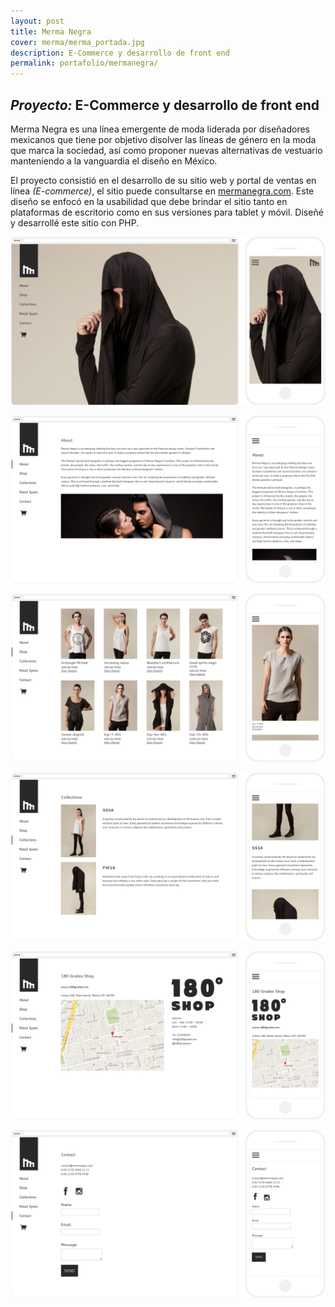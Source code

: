 ```yaml
---
layout: post
title: Merma Negra
cover: merma/merma_portada.jpg
description: E-Commerce y desarrollo de front end
permalink: portafolio/mermanegra/
---
```


## _Proyecto:_ E-Commerce y desarrollo de front end

Merma Negra es una línea emergente de moda liderada por diseñadores mexicanos que tiene por objetivo disolver las líneas de género en la moda que marca la sociedad, así como proponer nuevas alternativas de vestuario manteniendo a la vanguardia el diseño en México.

El proyecto consistió en el desarrollo de su sitio web y portal de ventas en línea *(E-commerce)*, el sitio puede consultarse en [mermanegra.com][mermanegra.com]. Este diseño se enfocó en la usabilidad que debe brindar el sitio tanto en plataformas de escritorio como en sus versiones para tablet y móvil. Diseñé y desarrollé este sitio con PHP.

![proyecto-01][proyecto-01]

![proyecto-02][proyecto-02]

![proyecto-03][proyecto-03]

![proyecto-04][proyecto-04]

![proyecto-05][proyecto-05]

![proyecto-06][proyecto-06]



[mermanegra.com]: http://mermanegra.com

[proyecto-01]: /images/merma/merma_01.jpg
[proyecto-02]: /images/merma/merma_02.jpg
[proyecto-03]: /images/merma/merma_03.jpg
[proyecto-04]: /images/merma/merma_04.jpg
[proyecto-05]: /images/merma/merma_05.jpg
[proyecto-06]: /images/merma/merma_06.jpg

